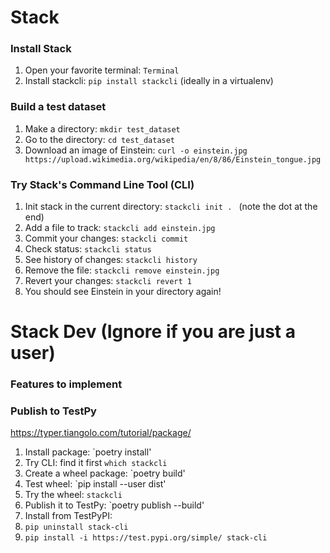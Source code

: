 # Stack

### Install Stack

1. Open your favorite terminal: `Terminal`
2. Install stackcli: `pip install stackcli` (ideally in a virtualenv)

### Build a test dataset

1. Make a directory: `mkdir test_dataset`
2. Go to the directory: `cd test_dataset`
3. Download an image of Einstein: `curl -o einstein.jpg https://upload.wikimedia.org/wikipedia/en/8/86/Einstein_tongue.jpg`


### Try Stack's Command Line Tool (CLI)

1. Init stack in the current directory: ```stackcli init . ``` (note the dot at the end)
2. Add a file to track: `stackcli add einstein.jpg`
3. Commit your changes: `stackcli commit`
4. Check status: `stackcli status`
5. See history of changes: `stackcli history`
6. Remove the file: `stackcli remove einstein.jpg`
7. Revert your changes: `stackcli revert 1`
8. You should see Einstein in your directory again!


# Stack Dev (Ignore if you are just a user)

### Features to implement

### Publish to TestPy

https://typer.tiangolo.com/tutorial/package/

1. Install package: `poetry install'
2. Try CLI: find it first `which stackcli`
3. Create a wheel package: `poetry build'
4. Test wheel: `pip install --user dist'
5. Try the wheel: `stackcli`
6. Publish it to TestPy: `poetry publish --build'
7. Install from TestPyPI:
  1. `pip uninstall stack-cli`
  1. `pip install -i https://test.pypi.org/simple/ stack-cli`
